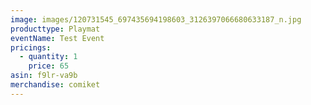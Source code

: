 ```yaml
---
image: images/120731545_697435694198603_3126397066680633187_n.jpg
producttype: Playmat
eventName: Test Event
pricings:
  - quantity: 1
    price: 65
asin: f9lr-va9b
merchandise: comiket
---
```

